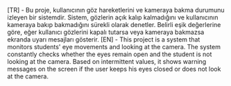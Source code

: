 [TR] - Bu proje, kullanıcının göz hareketlerini ve kameraya bakma durumunu izleyen bir sistemdir. Sistem, gözlerin açık kalıp kalmadığını ve kullanıcının kameraya bakıp bakmadığını sürekli olarak denetler. Belirli eşik değerlerine göre, eğer kullanıcı gözlerini kapalı tutarsa veya kameraya bakmazsa ekranda uyarı mesajları gösterir.
[EN] - This project is a system that monitors students' eye movements and looking at the camera. The system constantly checks whether the eyes remain open and the student is not looking at the camera. Based on intermittent values, it shows warning messages on the screen if the user keeps his eyes closed or does not look at the camera.
